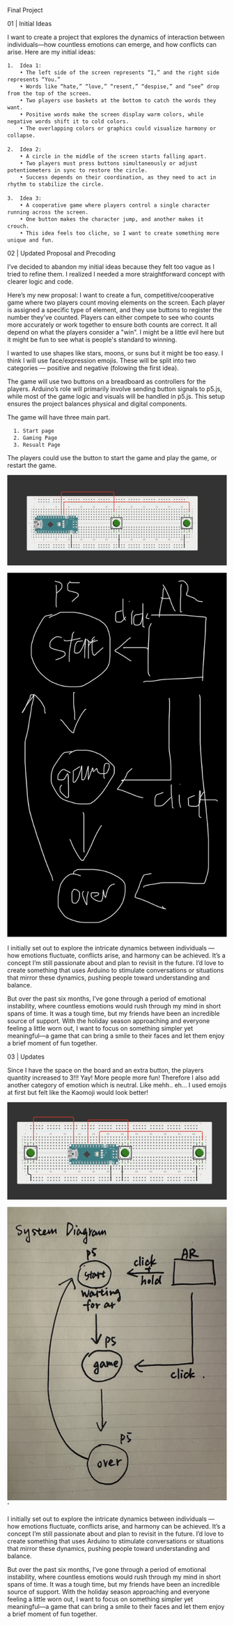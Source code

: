 
Final Project

01 | Initial Ideas

I want to create a project that explores the dynamics of interaction between individuals—how countless emotions can emerge, and how conflicts can arise. Here are my initial ideas:

	1.	Idea 1:
	    • The left side of the screen represents “I,” and the right side represents “You.”
	    • Words like “hate,” “love,” “resent,” “despise,” and “see” drop from the top of the screen.
	    • Two players use baskets at the bottom to catch the words they want.
	    • Positive words make the screen display warm colors, while negative words shift it to cold colors.
	    • The overlapping colors or graphics could visualize harmony or collapse. 

	2.	Idea 2:
	    • A circle in the middle of the screen starts falling apart.
	    • Two players must press buttons simultaneously or adjust potentiometers in sync to restore the circle.
	    • Success depends on their coordination, as they need to act in rhythm to stabilize the circle.

	3.	Idea 3:
	    • A cooperative game where players control a single character running across the screen.
	    • One button makes the character jump, and another makes it crouch.
	    • This idea feels too cliche, so I want to create something more unique and fun.




02 | Updated Proposal and Precoding

I’ve decided to abandon my initial ideas because they felt too vague as I tried to refine them. I realized I needed a more straightforward concept with clearer logic and code.

Here’s my new proposal:
I want to create a fun, competitive/cooperative game where two players count moving elements on the screen. Each player is assigned a specific type of element, and they use buttons to register the number they’ve counted. Players can either compete to see who counts more accurately or work together to ensure both counts are correct. It all depend on what the players consider a "win". I might be a little evil here but it might be fun to see what is people's standard to winning.

I wanted to use shapes like stars, moons, or suns but it might be too easy. I think I will use face/expression emojis. These will be split into two categories — positive and negative (folowing the first idea). 

The game will use two buttons on a breadboard as controllers for the players. Arduino’s role will primarily involve sending button signals to p5.js, while most of the game logic and visuals will be handled in p5.js. This setup ensures the project balances physical and digital components.

The game will have three main part. 
     
      1. Start page
      2. Gaming Page
      3. Resualt Page
The players could use the button to start the game and play the game, or restart the game. 

![Circuit](FinalProject_Circuit.jpg)

![System Diagram](System_diagram_01.jpg)

I initially set out to explore the intricate dynamics between individuals — how emotions fluctuate, conflicts arise, and harmony can be achieved. It’s a concept I’m still passionate about and plan to revisit in the future. I’d love to create something that uses Arduino to stimulate conversations or situations that mirror these dynamics, pushing people toward understanding and balance.

But over the past six months, I’ve gone through a period of emotional instability, where countless emotions would rush through my mind in short spans of time. It was a tough time, but my friends have been an incredible source of support. With the holiday season approaching and everyone feeling a little worn out, I want to focus on something simpler yet meaningful—a game that can bring a smile to their faces and let them enjoy a brief moment of fun together.





03 | Updates

Since I have the space on the board and an extra button, the players quantity increased to 3!!! Yay! More people more fun! Therefore I also add another category of emotion which is neutral. Like mehh.. eh... I used emojis at first but felt like the Kaomoji would look better! 

![Circuit Diagram](FinalProject_Circuit_Finalfinal.jpg)

![Circuit Diagram](System_diagram_02.jpg)'

I initially set out to explore the intricate dynamics between individuals — how emotions fluctuate, conflicts arise, and harmony can be achieved. It’s a concept I’m still passionate about and plan to revisit in the future. I’d love to create something that uses Arduino to stimulate conversations or situations that mirror these dynamics, pushing people toward understanding and balance.

But over the past six months, I’ve gone through a period of emotional instability, where countless emotions would rush through my mind in short spans of time. It was a tough time, but my friends have been an incredible source of support. With the holiday season approaching and everyone feeling a little worn out, I want to focus on something simpler yet meaningful—a game that can bring a smile to their faces and let them enjoy a brief moment of fun together.





